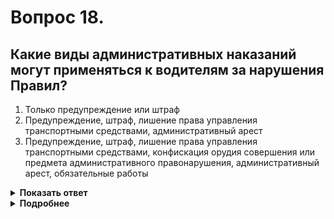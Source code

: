 # Вопрос 18.

## Какие виды административных наказаний могут применяться к водителям за нарушения Правил?

1. Только предупреждение или штраф
2. Предупреждение, штраф, лишение права управления транспортными средствами, административный арест
3. Предупреждение, штраф, лишение права управления транспортными средствами, конфискация орудия совершения или предмета административного правонарушения, административный арест, обязательные работы

<details>
<summary><b>Показать ответ</b></summary>
Правильный ответ: 3
</details>
<details>
<summary><b>Подробнее</b></summary>
Согласно главы 12 КоАП к водителям за нарушение ПДД могут применяться все виды наказаний, перечисленные в ответах. Правильный ответ - самый полный.
«Кодекс РФ об административных правонарушениях»
</details>